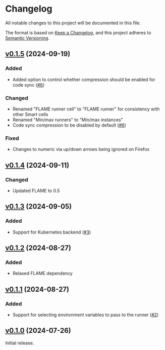 # Changelog

All notable changes to this project will be documented in this file.

The format is based on [Keep a Changelog](https://keepachangelog.com/en/1.0.0/),
and this project adheres to [Semantic Versioning](https://semver.org/spec/v2.0.0.html).

## [v0.1.5](https://github.com/livebook-dev/kino_flame/tree/v0.1.5) (2024-09-19)

### Added

* Added option to control whether compression should be enabled for code sync ([#6](https://github.com/livebook-dev/kino_flame/pull/6))

### Changed

* Renamed "FLAME runner cell" to "FLAME runner" for consistency with other Smart cells
* Renamed "Min/max runners" to "Min/max instances"
* Code sync compression to be disabled by default ([#6](https://github.com/livebook-dev/kino_flame/pull/6))

### Fixed

* Changes to numeric via up/down arrows being ignored on Firefox

## [v0.1.4](https://github.com/livebook-dev/kino_flame/tree/v0.1.4) (2024-09-11)

### Changed

* Updated FLAME to 0.5

## [v0.1.3](https://github.com/livebook-dev/kino_flame/tree/v0.1.3) (2024-09-05)

### Added

* Support for Kubernetes backend ([#3](https://github.com/livebook-dev/kino_flame/pull/3))

## [v0.1.2](https://github.com/livebook-dev/kino_flame/tree/v0.1.2) (2024-08-27)

### Added

* Relaxed FLAME dependency

## [v0.1.1](https://github.com/livebook-dev/kino_flame/tree/v0.1.1) (2024-08-27)

### Added

* Support for selecting environment variables to pass to the runner ([#2](https://github.com/livebook-dev/kino_flame/pull/2))

## [v0.1.0](https://github.com/livebook-dev/kino_flame/tree/v0.1.0) (2024-07-26)

Initial release.
